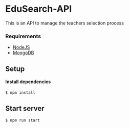 # EduSearch-API

This is an API to manage the teachers selection process

### Requirements

- [NodeJS](https://nodejs.org/es/download/)
- [MongoDB](https://docs.mongodb.com/manual/installation/)

## Setup

#### Install dependencies

```bash
$ npm install
```

<!-- #### Run migrations

```bash
$ npm run nomad -- up
``` -->

## Start server

```bash
$ npm run start
```
